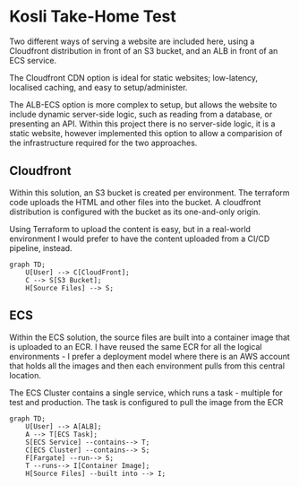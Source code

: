 # Kosli Take-Home Test

Two different ways of serving a website are included here, using a Cloudfront distribution
in front of an S3 bucket, and an ALB in front of an ECS service.

The Cloudfront CDN option is ideal for static websites; low-latency, localised caching, and
easy to setup/administer.

The ALB-ECS option is more complex to setup, but allows the website to include dynamic
server-side logic, such as reading from a database, or presenting an API. Within this project
there is no server-side logic, it is a static website, however implemented this option to 
allow a comparision of the infrastructure required for the two approaches.

## Cloudfront

Within this solution, an S3 bucket is created per environment.  The terraform code uploads
the HTML and other files into the bucket.  A cloudfront distribution is configured with the
bucket as its one-and-only origin.

Using Terraform to upload the content is easy, but in a real-world environment I would prefer
to have the content uploaded from a CI/CD pipeline, instead.

```mermaid
graph TD;
    U[User] --> C[CloudFront];
    C --> S[S3 Bucket];
    H[Source Files] --> S;
```

## ECS

Within the ECS solution, the source files are built into a container image that is 
uploaded to an ECR.  I have reused the same ECR for all the logical environments - I
prefer a deployment model where there is an AWS account that holds all the images and
then each environment pulls from this central location.

The ECS Cluster contains a single service, which runs a task - multiple for test and production.
The task is configured to pull the image from the ECR

```mermaid
graph TD;
    U[User] --> A[ALB];
    A --> T[ECS Task];
    S[ECS Service] --contains--> T;
    C[ECS Cluster] --contains--> S;
    F[Fargate] --run--> S;
    T --runs--> I[Container Image];
    H[Source Files] --built into --> I;
```
